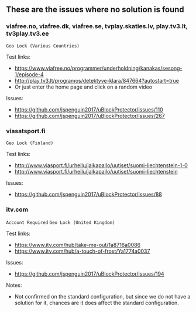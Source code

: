 ## These are the issues where no solution is found

### viafree.no, viafree.dk, viafree.se, tvplay.skaties.lv, play.tv3.lt, tv3play.tv3.ee

`Geo Lock (Various Countries)`

Test links: 
* https://www.viafree.no/programmer/underholdning/kanakas/sesong-1/episode-4
* http://play.tv3.lt/programos/detektyve-klara/847664?autostart=true
* Or just enter the home page and click on a random video

Issues: 
* https://github.com/jspenguin2017/uBlockProtector/issues/110
* https://github.com/jspenguin2017/uBlockProtector/issues/267

### viasatsport.fi

`Geo Lock (Finland)`

Test links: 
* http://www.viasport.fi/urheilu/jalkapallo/uutiset/suomi-liechtenstein-1-0
* http://www.viasport.fi/urheilu/jalkapallo/uutiset/suomi-liechtenstein

Issues: 
* https://github.com/jspenguin2017/uBlockProtector/issues/88

### itv.com

`Account Required` `Geo Lock (United Kingdom)`

Test links: 
* https://www.itv.com/hub/take-me-out/1a8716a0086
* https://www.itv.com/hub/a-touch-of-frost/Ya1774a0037

Issues: 
* https://github.com/jspenguin2017/uBlockProtector/issues/194

Notes: 
* Not confirmed on the standard configuration, but since we do not have a solution for it, 
 chances are it does affect the standard configuration. 
